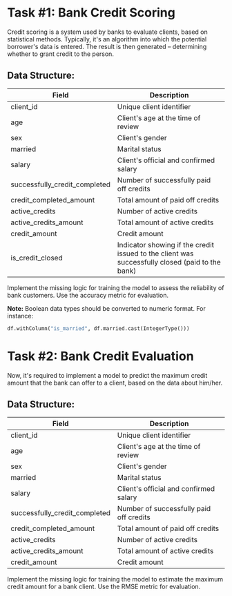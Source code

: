 # Task #1: Bank Credit Scoring

Credit scoring is a system used by banks to evaluate clients, based on statistical methods. Typically, it's an algorithm into which the potential borrower's data is entered. The result is then generated – determining whether to grant credit to the person.

## Data Structure:

| Field                        | Description                                                       |
|------------------------------|-------------------------------------------------------------------|
| client_id                    | Unique client identifier                                          |
| age                          | Client's age at the time of review                                |
| sex                          | Client's gender                                                   |
| married                      | Marital status                                                    |
| salary                       | Client's official and confirmed salary                            |
| successfully_credit_completed| Number of successfully paid off credits                           |
| credit_completed_amount      | Total amount of paid off credits                                  |
| active_credits               | Number of active credits                                          |
| active_credits_amount        | Total amount of active credits                                    |
| credit_amount                | Credit amount                                                     |
| is_credit_closed             | Indicator showing if the credit issued to the client was successfully closed (paid to the bank) |

Implement the missing logic for training the model to assess the reliability of bank customers. Use the accuracy metric for evaluation.

**Note:** Boolean data types should be converted to numeric format. For instance:
```python
df.withColumn("is_married", df.married.cast(IntegerType()))
```


# Task #2: Bank Credit Evaluation

Now, it's required to implement a model to predict the maximum credit amount that the bank can offer to a client, based on the data about him/her.

## Data Structure:

| Field                        | Description                                                       |
|------------------------------|-------------------------------------------------------------------|
| client_id                    | Unique client identifier                                          |
| age                          | Client's age at the time of review                                |
| sex                          | Client's gender                                                   |
| married                      | Marital status                                                    |
| salary                       | Client's official and confirmed salary                            |
| successfully_credit_completed| Number of successfully paid off credits                           |
| credit_completed_amount      | Total amount of paid off credits                                  |
| active_credits               | Number of active credits                                          |
| active_credits_amount        | Total amount of active credits                                    |
| credit_amount                | Credit amount                                                     |

Implement the missing logic for training the model to estimate the maximum credit amount for a bank client. Use the RMSE metric for evaluation.
